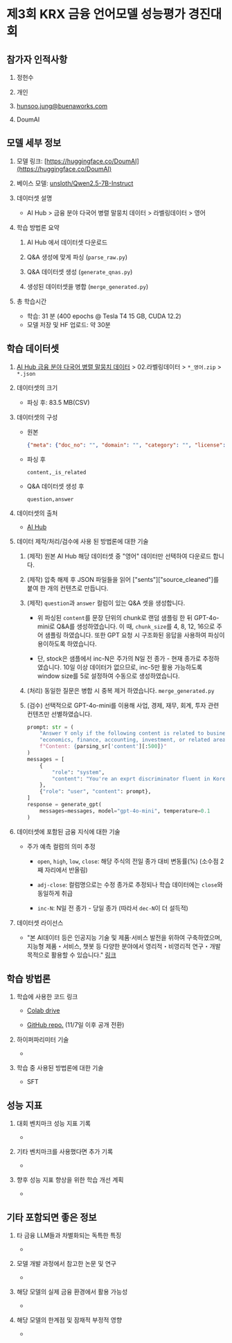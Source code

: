 # 제3회 KRX 금융 언어모델 성능평가 경진대회

## 참가자 인적사항

1) 정헌수

2) 개인

3) hunsoo.jung@buenaworks.com

4) DoumAI

## 모델 세부 정보

1) 모델 링크: [https://huggingface.co/DoumAI](https://huggingface.co/DoumAI)
2) 베이스 모델: [unsloth/Qwen2.5-7B-Instruct](https://huggingface.co/unsloth/Qwen2.5-7B-Instruct)
3) 데이터셋 설명

    - AI Hub > 금융 분야 다국어 병렬 말뭉치 데이터 > 라벨링데이터 > 영어
4) 학습 방법론 요약

    1) AI Hub 에서 데이터셋 다운로드    

    2) Q&A 생성에 맞게 파싱 (`parse_raw.py`)

    3) Q&A 데이터셋 생성 (`generate_qnas.py`)
    
    4) 생성된 데이터셋을 병합 (`merge_generated.py`)

5) 총 학습시간

    - 학습: 31 분 (400 epochs @ Tesla T4 15 GB, CUDA 12.2)
    - 모델 저장 및 HF 업로드: 약 30분

## 학습 데이터셋

1) [AI Hub 금융 분야 다국어 병렬 말뭉치 데이터](https://www.aihub.or.kr/aihubdata/data/view.do?currMenu=115&topMenu=100&aihubDataSe=data&dataSetSn=71782) > 02.라벨링데이터 > `*_영어.zip` > `*.json`

2) 데이터셋의 크기

    - 파싱 후: 83.5 MB(CSV)

3) 데이터셋의 구성

    - 원본

        ```json
        {"meta": {"doc_no": "", "domain": "", "category": "", "license": "", "source_language": "", "taget_language": ""}, "sents": {"page": 0, "sn": "", "source_original": "", "source_cleaned": "", "mt": "", "mtpe": ""}}
        ```
    - 파싱 후
        ```csv
        content,_is_related
        ```
    
    - Q&A 데이터셋 생성 후
        ```csv
        question,answer
        ```

4) 데이터셋의 출처
    - [AI Hub](https:/www.aihub.or.kr)
5) 데이터 제작/처리/검수에 사용 된 방법론에 대한 기술
    1) (제작) 원본 AI Hub 해당 데이터셋 중 "영어" 데이터만 선택하여 다운로드 합니다.
    2) (제작) 압축 해제 후 JSON 파일들을 읽어 ["sents"]["source_cleaned"]를 붙여 한 개의 컨텐츠로 만듭니다.
    3) (제작) `question`과 `answer` 컬럼이 있는 Q&A 셋을 생성합니다.

        - 위 파싱된 `content`를 문장 단위의 chunk로 랜덤 샘플링 한 뒤 GPT-4o-mini로 Q&A를 생성하였습니다. 이 때, `chunk_size`를 4, 8, 12, 16으로 주어 샘플링 하였습니다. 또한 GPT 요청 시 구조화된 응답을 사용하여 파싱이 용이하도록 하였습니다.

        - 단, stock은 샘플에서 inc-N은 주가의 N일 전 종가 - 현재 종가로 추정하였습니다. 10일 이상 데이터가 없으므로, inc-5만 활용 가능하도록 window size를 5로 설정하여 수동으로 생성하였습니다.

    4) (처리) 동일한 질문은 병합 시 중복 제거 하였습니다. `merge_generated.py`
    5) (검수) 선택적으로 GPT-4o-mini를 이용해 사업, 경제, 재무, 회계, 투자 관련 컨텐츠만 선별하였습니다.

        ```python
        prompt: str = (
            "Answer Y only if the following content is related to business, "
            "economics, finance, accounting, investment, or related area.\n"
            f"Content: {parsing_sr['content'][:500]}"
        )
        messages = [
            {
                "role": "system",
                "content": "You're an exprt discriminator fluent in Korean.",
            },
            {"role": "user", "content": prompt},
        ]
        response = generate_gpt(
            messages=messages, model="gpt-4o-mini", temperature=0.1
        )
        ```
6) 데이터셋에 포함된 금융 지식에 대한 기술
    - 주가 예측 컬럼의 의미 추정

        - `open`, `high`, `low`, `close`: 해당 주식의 전일 종가 대비 변동률(%) (소수점 2째 자리에서 반올림)

        - `adj-close`: 컬럼명으로는 수정 종가로 추정되나 학습 데이터에는 `close`와 동일하게 취급

        - `inc-N`: N일 전 종가 - 당일 종가 (따라서 `dec-N`이 더 설득적)
7) 데이터셋 라이선스
    - "본 AI데이터 등은 인공지능 기술 및 제품·서비스 발전을 위하여 구축하였으며, 지능형 제품・서비스, 챗봇 등 다양한 분야에서 영리적・비영리적 연구・개발 목적으로 활용할 수 있습니다." [링크](https://www.aihub.or.kr/intrcn/guid/usagepolicy.do?currMenu=151&topMenu=105)

## 학습 방법론

1) 학습에 사용한 코드 링크

    - [Colab drive](https://drive.google.com/drive/folders/1ZYCssC5B1kRTrao9lK8EKTu-odwv6wZT?usp=sharing)

    - [GitHub repo.](https://github.com/jung-hunsoo/krx-finllm-2024) (11/7일 이후 공개 전환)
    
2) 하이퍼파리미터 기술

    - 

3) 학습 중 사용된 방법론에 대한 기술

    - SFT

## 성능 지표

1) 대회 벤치마크 성능 지표 기록

    - 

2) 기타 벤치마크를 사용했다면 추가 기록

    - 

3) 향후 성능 지표 향상을 위한 학습 개선 계획

    - 

## 기타 포함되면 좋은 정보

1) 타 금융 LLM들과 차별화되는 독특한 특징

    - 

2) 모델 개발 과정에서 참고한 논문 및 연구

    - 

3) 해당 모델의 실제 금융 환경에서 활용 가능성

    - 

4) 해당 모델의 한계점 및 잠재적 부정적 영향

    - 
